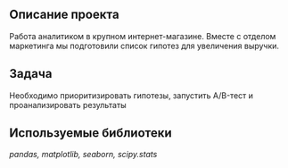 ## Описание проекта
Работа аналитиком в крупном интернет-магазине. Вместе с отделом маркетинга мы подготовили список гипотез для увеличения выручки.

## Задача

Необходимо приоритизировать гипотезы, запустить A/B-тест и проанализировать результаты

## Используемые библиотеки

*pandas, matplotlib, seaborn, scipy.stats*
